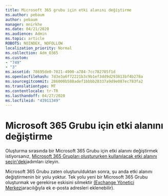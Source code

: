```yaml
---
title: Microsoft 365 grubu için etki alanını değiştirme
ms.author: pebaum
author: pebaum
manager: mnirkhe
ms.date: 04/21/2020
ms.audience: Admin
ms.topic: article
ROBOTS: NOINDEX, NOFOLLOW
localization_priority: Normal
ms.collection: Adm_O365
ms.custom:
- "749"
- "3"
ms.assetid: 78695de0-7021-4900-a784-7cc782785f1d
ms.openlocfilehash: 7d3e3a6f72221b3c9b1ef3dd9d293813bf4b278a
ms.sourcegitcommit: 286000b588adef1bbbb28337a9d9e087ec783fa2
ms.translationtype: MT
ms.contentlocale: tr-TR
ms.lasthandoff: 04/27/2020
ms.locfileid: "43911349"
---
```

# <a name="change-the-domain-for-microsoft-365-group"></a>Microsoft 365 Grubu için etki alanını değiştirme

Oluşturma sırasında bir Microsoft 365 Grubu için etki alanını değiştirmek istiyorsanız, [Microsoft 365 Grupları oluştururken kullanılacak etki alanını seçin'deki](https://docs.microsoft.com/office365/admin/create-groups/choose-domain-to-create-groups)adımları izleyin.
  
Microsoft 365 Grubu zaten oluşturulduktan sonra, şu anda etki alanını değiştirmenin bir yolu yoktur. Tek yolu yeni bir Microsoft 365 Grubu oluşturmak ve gerekirse eskisini silmektir [(Exchange Yönetici Merkezi](https://outlook.office365.com/ecp.aspx)aracılığıyla ek e-posta adresleri eklenebilir).